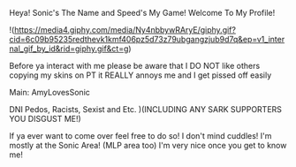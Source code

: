 Heya! Sonic's The Name and Speed's My Game! Welcome To My Profile! 

!(https://media4.giphy.com/media/Ny4nbbywRAryE/giphy.gif?cid=6c09b95235redthevk1kmf406pz5d73z79ubgangzjub9d7q&ep=v1_internal_gif_by_id&rid=giphy.gif&ct=g) 

Before ya interact with me please be aware that I DO NOT like others copying my skins on PT it REALLY annoys me and I get pissed off easily

Main: AmyLovesSonic

DNI Pedos, Racists, Sexist and Etc. )(INCLUDING ANY SARK SUPPORTERS YOU DISGUST ME!) 

If ya ever want to come over feel free to do so! I don't mind cuddles! I'm mostly at the Sonic Area! (MLP area too) I'm very nice once you get to know me! 
